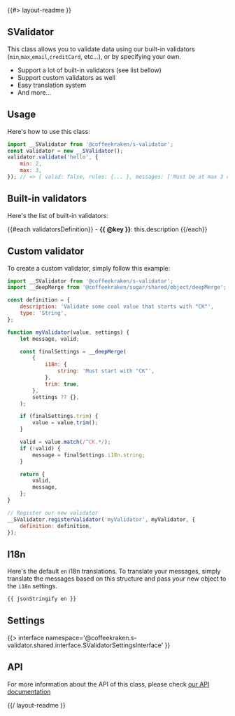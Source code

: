 <!--
/**
 * @name            README
 * @namespace       doc
 * @type            Markdown
 * @platform        md
 * @status          stable
 * @menu            Documentation           /doc/readme
 *
 * @since           2.0.0
 * @author    Olivier Bossel <olivier.bossel@gmail.com> (https://coffeekraken.io)
 */
-->

{{#> layout-readme }}

## SValidator

This class allows you to validate data using our built-in validators (`min`,`max`,`email`,`creditCard`, etc...), or by specifying your own.

-   Support a lot of built-in validators (see list bellow)
-   Support custom validators as well
-   Easy translation system
-   And more...

## Usage

Here's how to use this class:

```js
import __SValidator from '@coffeekraken/s-validator';
const validator = new __SValidator();
validator.validate('hello', {
    min: 2,
    max: 3,
}); // => { valid: false, rules: {... }, messages: ['Must be at max 3 characters'] }
```

## Built-in validators

Here's the list of built-in validators:

{{#each validatorsDefinition}} - **{{ @key }}**: this.description
{{/each}}

## Custom validator

To create a custom validator, simply follow this example:

```js
import __SValidator from '@coffeekraken/s-validator';
import __deepMerge from '@coffeekraken/sugar/shared/object/deepMerge';

const definition = {
    description: 'Validate some cool value that starts with "CK"',
    type: 'String',
};

function myValidator(value, settings) {
    let message, valid;

    const finalSettings = __deepMerge(
        {
            i18n: {
                string: 'Must start with "CK"',
            },
            trim: true,
        },
        settings ?? {},
    );

    if (finalSettings.trim) {
        value = value.trim();
    }

    valid = value.match(/^CK.*/);
    if (!valid) {
        message = finalSettings.i18n.string;
    }

    return {
        valid,
        message,
    };
}

// Register our new validator
__SValidator.registerValidator('myValidator', myValidator, {
    definition: definition,
});
```

## I18n

Here's the default `en` i18n translations.
To translate your messages, simply translate the messages based on this structure and pass your new object to the `i18n` settings.

```js
{{ jsonStringify en }}
```

## Settings

{{> interface namespace='@coffeekraken.s-validator.shared.interface.SValidatorSettingsInterface' }}

## API

For more information about the API of this class, please check [our API documentation](/api/@coffeekraken.s-validator.shared.SValidator)

{{/ layout-readme }}
